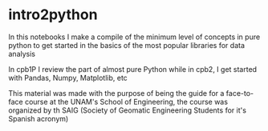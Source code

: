 # intro2python
In this notebooks I make a compile of the minimum level of concepts in pure python to get started in the basics of the most popular libraries for data analysis 

In cpb1P I review the part of almost pure Python while in cpb2, I get started with Pandas, Numpy, Matplotlib, etc

This material was made with the purpose of being the guide for a face-to-face course at the UNAM's School of Engineering, the course was organized by th SAIG (Society of Geomatic Engineering Students for it's Spanish acronym)
